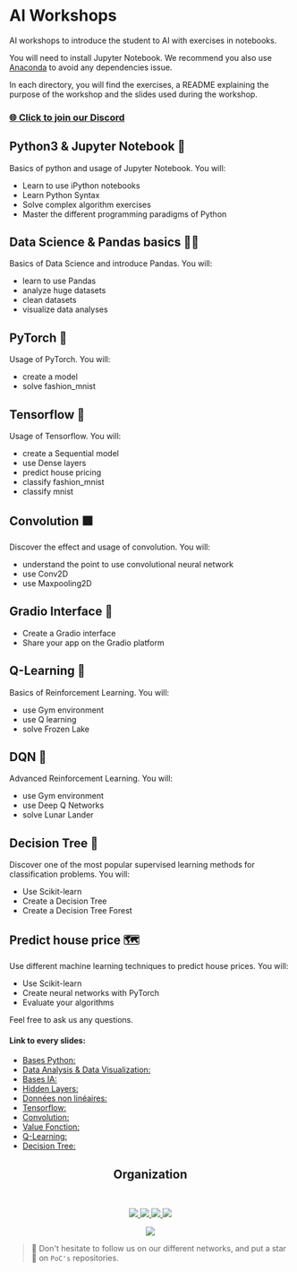 # AI Workshops

AI workshops to introduce the student to AI with exercises in notebooks.

You will need to install Jupyter Notebook.
We recommend you also use [Anaconda](https://www.anaconda.com/distribution/) to avoid any dependencies issue.

In each directory, you will find the exercises, a README explaining the purpose of the workshop and the slides used during the workshop.

### [🌐 Click to join our Discord](https://discord.gg/Yqq2ADGDS7)

## Python3 & Jupyter Notebook 🐍

Basics of python and usage of Jupyter Notebook. You will:
- Learn to use iPython notebooks
- Learn Python Syntax
- Solve complex algorithm exercises
- Master the different programming paradigms of Python

## Data Science & Pandas basics 👨‍🔬
Basics of Data Science and introduce Pandas. You will:
- learn to use Pandas
- analyze huge datasets
- clean datasets
- visualize data analyses

## PyTorch 🔦
Usage of PyTorch. You will:
- create a model
- solve fashion_mnist

## Tensorflow 📙
Usage of Tensorflow. You will:
- create a Sequential model
- use Dense layers
- predict house pricing
- classify fashion_mnist
- classify mnist

## Convolution ⬛
Discover the effect and usage of convolution. You will:
- understand the point to use convolutional neural network
- use Conv2D
- use Maxpooling2D

## Gradio Interface 📱
- Create a Gradio interface
- Share your app on the Gradio platform

## Q-Learning 🚙
Basics of Reinforcement Learning. You will:
- use Gym environment
- use Q learning
- solve Frozen Lake

## DQN 🚙
Advanced Reinforcement Learning. You will:
- use Gym environment
- use Deep Q Networks
- solve Lunar Lander

## Decision Tree 🌲
Discover one of the most popular supervised learning methods for classification problems. You will:
- Use Scikit-learn
- Create a Decision Tree
- Create a Decision Tree Forest

## Predict house price 🗺️
Use different machine learning techniques to predict house prices. You will:
- Use Scikit-learn
- Create neural networks with PyTorch
- Evaluate your algorithms

Feel free to ask us any questions.

#### Link to every slides:

- [Bases Python:](https://docs.google.com/presentation/d/1pcIwhpaE8DIS47WJjhXEbS0UCTLH5rA_gf3pE6iMB5A/edit?usp=sharing)
- [Data Analysis & Data Visualization:](https://docs.google.com/presentation/d/1Ib0v-utClIE7NmevnEupjWspj17OjX0qYI338D1cUZw/edit?usp=sharing)
- [Bases IA:](https://drive.google.com/file/d/125KpOeQkCcQDvz07naxenn_eEN0FUwfi/view?usp=sharing)
- [Hidden Layers:](https://docs.google.com/presentation/d/1su1fRQnxV8pCCseJcuMlo_MugO-XjeuUthj1QkLEmuc/edit?usp=sharing)
- [Données non linéaires:](https://drive.google.com/file/d/1kj_TQVw2IN0jg9ud0gDGAZrn_7bE9FUo/view?usp=sharing)
- [Tensorflow:](https://slides.com/thytu/tensorflow)
- [Convolution:](https://slides.com/thytu/convolution)
- [Value Fonction:](https://slides.com/thytu/convolution-4345ab)
- [Q-Learning:](https://docs.google.com/presentation/d/e/2PACX-1vSqnpJk__EsN3RMD9h7FSnQ_34ptWKz8dm7kaO706iKP9QRGKUUxRS5wA9cSyAVn_6hJeFC9B-QB73j/pub?start=false&loop=false&delayms=3000&slide=id.gb0f3ace1ca_0_29)
- [Decision Tree:](https://docs.google.com/presentation/d/1q0IINebjrKyc1Nk3GkyL3OjLaXTn_vJ4/present?rtpof=true&sd=true&slide=id.p1)

<h2 align=center>
Organization
</h2>
<br/>
<p align='center'>
    <a href="https://www.linkedin.com/company/pocinnovation/mycompany/">
        <img src="https://img.shields.io/badge/LinkedIn-0077B5?style=for-the-badge&logo=linkedin&logoColor=white">
    </a>
    <a href="https://www.instagram.com/pocinnovation/">
        <img src="https://img.shields.io/badge/Instagram-E4405F?style=for-the-badge&logo=instagram&logoColor=white">
    </a>
    <a href="https://twitter.com/PoCInnovation">
        <img src="https://img.shields.io/badge/Twitter-1DA1F2?style=for-the-badge&logo=twitter&logoColor=white">
    </a>
    <a href="https://discord.com/invite/Yqq2ADGDS7">
        <img src="https://img.shields.io/badge/Discord-7289DA?style=for-the-badge&logo=discord&logoColor=white">
    </a>
</p>
<p align=center>
    <a href="https://www.poc-innovation.fr/">
        <img src="https://img.shields.io/badge/WebSite-1a2b6d?style=for-the-badge&logo=GitHub Sponsors&logoColor=white">
    </a>
</p>

> 🚀 Don't hesitate to follow us on our different networks, and put a star 🌟 on `PoC's` repositories.
